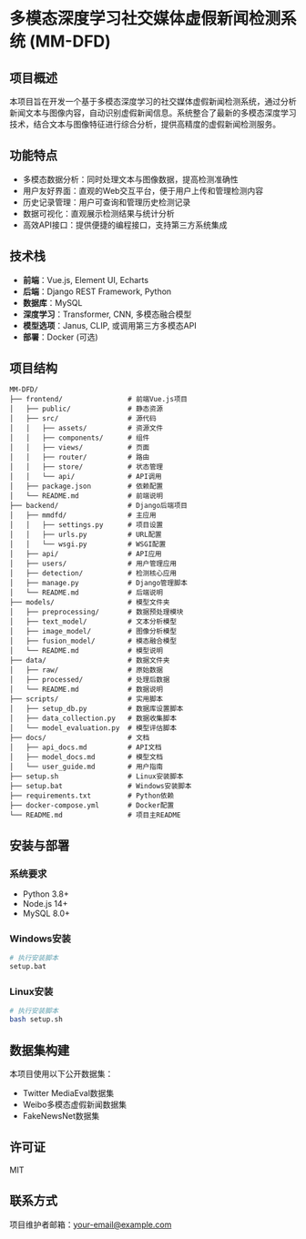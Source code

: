 # 多模态深度学习社交媒体虚假新闻检测系统 (MM-DFD)

## 项目概述
本项目旨在开发一个基于多模态深度学习的社交媒体虚假新闻检测系统，通过分析新闻文本与图像内容，自动识别虚假新闻信息。系统整合了最新的多模态深度学习技术，结合文本与图像特征进行综合分析，提供高精度的虚假新闻检测服务。

## 功能特点
- 多模态数据分析：同时处理文本与图像数据，提高检测准确性
- 用户友好界面：直观的Web交互平台，便于用户上传和管理检测内容
- 历史记录管理：用户可查询和管理历史检测记录
- 数据可视化：直观展示检测结果与统计分析
- 高效API接口：提供便捷的编程接口，支持第三方系统集成

## 技术栈
- **前端**：Vue.js, Element UI, Echarts
- **后端**：Django REST Framework, Python
- **数据库**：MySQL
- **深度学习**：Transformer, CNN, 多模态融合模型
- **模型选项**：Janus, CLIP, 或调用第三方多模态API
- **部署**：Docker (可选)

## 项目结构
```
MM-DFD/
├── frontend/                # 前端Vue.js项目
│   ├── public/              # 静态资源
│   ├── src/                 # 源代码
│   │   ├── assets/          # 资源文件
│   │   ├── components/      # 组件
│   │   ├── views/           # 页面
│   │   ├── router/          # 路由
│   │   ├── store/           # 状态管理
│   │   └── api/             # API调用
│   ├── package.json         # 依赖配置
│   └── README.md            # 前端说明
├── backend/                 # Django后端项目
│   ├── mmdfd/               # 主应用
│   │   ├── settings.py      # 项目设置
│   │   ├── urls.py          # URL配置
│   │   └── wsgi.py          # WSGI配置
│   ├── api/                 # API应用
│   ├── users/               # 用户管理应用
│   ├── detection/           # 检测核心应用
│   ├── manage.py            # Django管理脚本
│   └── README.md            # 后端说明
├── models/                  # 模型文件夹
│   ├── preprocessing/       # 数据预处理模块
│   ├── text_model/          # 文本分析模型
│   ├── image_model/         # 图像分析模型
│   ├── fusion_model/        # 模态融合模型
│   └── README.md            # 模型说明
├── data/                    # 数据文件夹
│   ├── raw/                 # 原始数据
│   ├── processed/           # 处理后数据
│   └── README.md            # 数据说明
├── scripts/                 # 实用脚本
│   ├── setup_db.py          # 数据库设置脚本
│   ├── data_collection.py   # 数据收集脚本
│   └── model_evaluation.py  # 模型评估脚本
├── docs/                    # 文档
│   ├── api_docs.md          # API文档
│   ├── model_docs.md        # 模型文档
│   └── user_guide.md        # 用户指南
├── setup.sh                 # Linux安装脚本
├── setup.bat                # Windows安装脚本
├── requirements.txt         # Python依赖
├── docker-compose.yml       # Docker配置
└── README.md                # 项目主README
```

## 安装与部署
### 系统要求
- Python 3.8+
- Node.js 14+
- MySQL 8.0+

### Windows安装
```bash
# 执行安装脚本
setup.bat
```

### Linux安装
```bash
# 执行安装脚本
bash setup.sh
```

## 数据集构建
本项目使用以下公开数据集：
- Twitter MediaEval数据集
- Weibo多模态虚假新闻数据集
- FakeNewsNet数据集

## 许可证
MIT

## 联系方式
项目维护者邮箱：your-email@example.com
